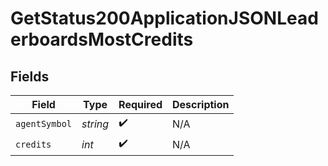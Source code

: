 # GetStatus200ApplicationJSONLeaderboardsMostCredits


## Fields

| Field              | Type               | Required           | Description        |
| ------------------ | ------------------ | ------------------ | ------------------ |
| `agentSymbol`      | *string*           | :heavy_check_mark: | N/A                |
| `credits`          | *int*              | :heavy_check_mark: | N/A                |